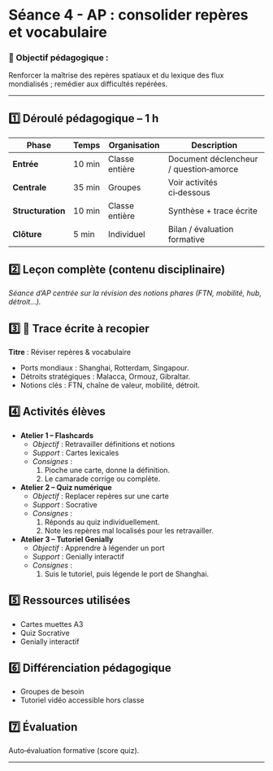 # Séance 4 - AP : consolider repères et vocabulaire

### 🎯 Objectif pédagogique :

Renforcer la maîtrise des repères spatiaux et du lexique des flux mondialisés ; remédier aux difficultés repérées.

---

## **1️⃣ Déroulé pédagogique – 1 h**
| Phase | Temps | Organisation | Description |
|-------|-------|--------------|-------------|
| **Entrée** | 10 min | Classe entière | Document déclencheur / question‑amorce |
| **Centrale** | 35 min | Groupes | Voir activités ci‑dessous |
| **Structuration** | 10 min | Classe entière | Synthèse + trace écrite |
| **Clôture** | 5 min | Individuel | Bilan / évaluation formative |

## **2️⃣ Leçon complète (contenu disciplinaire)**

*Séance d’AP centrée sur la révision des notions phares (FTN, mobilité, hub, détroit…).*

## **3️⃣ 📝 Trace écrite à recopier**

**Titre** : Réviser repères & vocabulaire  

- Ports mondiaux : Shanghai, Rotterdam, Singapour.  
- Détroits stratégiques : Malacca, Ormouz, Gibraltar.  
- Notions clés : FTN, chaîne de valeur, mobilité, détroit.

## **4️⃣ Activités élèves**

- **Atelier 1 – Flashcards**
  - *Objectif* : Retravailler définitions et notions
  - *Support* : Cartes lexicales
  - *Consignes* :
    1. Pioche une carte, donne la définition.
    2. Le camarade corrige ou complète.
- **Atelier 2 – Quiz numérique**
  - *Objectif* : Replacer repères sur une carte
  - *Support* : Socrative
  - *Consignes* :
    1. Réponds au quiz individuellement.
    2. Note les repères mal localisés pour les retravailler.
- **Atelier 3 – Tutoriel Genially**
  - *Objectif* : Apprendre à légender un port
  - *Support* : Genially interactif
  - *Consignes* :
    1. Suis le tutoriel, puis légende le port de Shanghai.

## **5️⃣ Ressources utilisées**

- Cartes muettes A3
- Quiz Socrative
- Genially interactif

## **6️⃣ Différenciation pédagogique**

- Groupes de besoin
- Tutoriel vidéo accessible hors classe

## **7️⃣ Évaluation**

Auto‑évaluation formative (score quiz).

---
